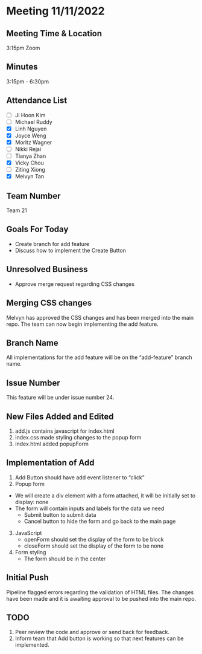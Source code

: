 # Meeting 11/11/2022

## Meeting Time & Location

3:15pm Zoom

## Minutes

3:15pm - 6:30pm

## Attendance List

-   [ ] Ji Hoon Kim
-   [ ] Michael Ruddy
-   [x] Linh Nguyen
-   [x] Joyce Weng
-   [x] Moritz Wagner
-   [ ] Nikki Rejai
-   [ ] Tianya Zhan
-   [x] Vicky Chou
-   [ ] Ziting Xiong
-   [x] Melvyn Tan

## Team Number

Team 21

## Goals For Today

-   Create branch for add feature
-   Discuss how to implement the Create Button

## Unresolved Business

-   Approve merge request regarding CSS changes

## Merging CSS changes

Melvyn has approved the CSS changes and has been merged into the main repo. The team can now begin implementing the add feature.

## Branch Name

All implementations for the add feature will be on the “add-feature” branch name.

## Issue Number

This feature will be under issue number 24.

## New Files Added and Edited

1. add.js contains javascript for index.html
2. index.css made styling changes to the popup form
3. index.html added popupForm

## Implementation of Add

1. Add Button should have add event listener to “click”
2. Popup form

-   We will create a div element with a form attached, it will be initially set to display: none
-   The form will contain inputs and labels for the data we need
    -   Submit button to submit data
    -   Cancel button to hide the form and go back to the main page

3. JavaScript
    - openForm should set the display of the form to be block
    - closeForm should set the display of the form to be none
4. Form styling
    - The form should be in the center

## Initial Push

Pipeline flagged errors regarding the validation of HTML files. The changes have been made and it is awaiting approval to be pushed into the main repo.

## TODO

1. Peer review the code and approve or send back for feedback.
2. Inform team that Add button is working so that next features can be implemented.
